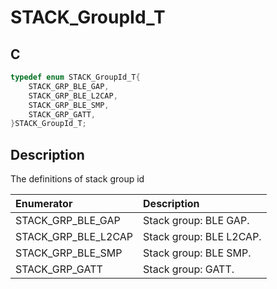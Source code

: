 # STACK_GroupId_T

## C

```c
typedef enum STACK_GroupId_T{
    STACK_GRP_BLE_GAP,
    STACK_GRP_BLE_L2CAP,
    STACK_GRP_BLE_SMP,
    STACK_GRP_GATT,
}STACK_GroupId_T;
```

## Description

The definitions of stack group id


|Enumerator|Description|
|:---|:---|
|STACK_GRP_BLE_GAP|Stack group: BLE GAP.|
|STACK_GRP_BLE_L2CAP|Stack group: BLE L2CAP.|
|STACK_GRP_BLE_SMP|Stack group: BLE SMP.|
|STACK_GRP_GATT|Stack group: GATT.|
